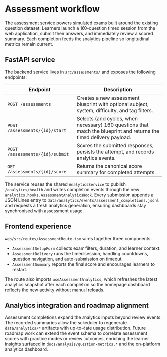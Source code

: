 # Assessment workflow

The assessment service powers simulated exams built around the existing
question dataset. Learners launch a 160-question timed session from the web
application, submit their answers, and immediately review a scored summary.
Each completion feeds the analytics pipeline so longitudinal metrics remain
current.

## FastAPI service

The backend service lives in `src/assessments/` and exposes the following
endpoints:

| Endpoint | Description |
| --- | --- |
| `POST /assessments` | Creates a new assessment blueprint with optional subject, system, difficulty, and tag filters. |
| `POST /assessments/{id}/start` | Selects (and cycles, when necessary) 160 questions that match the blueprint and returns the timed delivery payload. |
| `POST /assessments/{id}/submit` | Scores the submitted responses, persists the attempt, and records analytics events. |
| `GET /assessments/{id}/score` | Returns the canonical score summary for completed attempts. |

The service reuses the shared `AnalyticsService` to publish `/analytics/health`
and writes completion events through the new
`analytics.hooks.AssessmentAnalyticsHook`. Every submission appends a
JSON Lines entry to `data/analytics/events/assessment_completions.jsonl` and
requests a fresh analytics generation, ensuring dashboards stay synchronised
with assessment usage.

## Frontend experience

`web/src/routes/AssessmentRoute.tsx` wires together three components:

- `AssessmentSetupForm` collects exam filters, duration, and learner context.
- `AssessmentDelivery` runs the timed session, handling countdowns, question
  navigation, and auto-submission on timeout.
- `AssessmentSummary` reports the final score and encourages learners to
  restart.

The route also imports `useAssessmentAnalytics`, which refreshes the latest
analytics snapshot after each completion so the homepage dashboard reflects the
new activity without manual reloads.

## Analytics integration and roadmap alignment

Assessment completions expand the analytics inputs beyond review events. The
recorded summaries allow the scheduler to regenerate
`data/analytics/*` artifacts with up-to-date usage distribution. Future roadmap
work can extend the event schema to correlate assessment scores with practice
modes or review outcomes, enriching the learner insights surfaced in
`docs/analysis/question-metrics.*` and the on-platform analytics dashboard.
